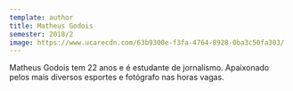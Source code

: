 ```yaml
---
template: author
title: Matheus Godois
semester: 2018/2
image: https://www.ucarecdn.com/63b9300e-f3fa-4764-8928-0ba3c50fa303/
---
```

 Matheus Godois tem 22 anos e é estudante de jornalismo. Apaixonado pelos mais diversos esportes e fotógrafo nas horas vagas.
